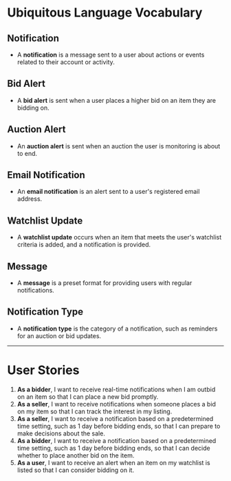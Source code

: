 # Ubiquitous Language Vocabulary

## Notification
- A **notification** is a message sent to a user about actions or events related to their account or activity.

## Bid Alert
- A **bid alert** is sent when a user places a higher bid on an item they are bidding on.

## Auction Alert
- An **auction alert** is sent when an auction the user is monitoring is about to end.

## Email Notification
- An **email notification** is an alert sent to a user's registered email address.

## Watchlist Update
- A **watchlist update** occurs when an item that meets the user's watchlist criteria is added, and a notification is provided.

## Message
- A **message** is a preset format for providing users with regular notifications.

## Notification Type
- A **notification type** is the category of a notification, such as reminders for an auction or bid updates.

---

# User Stories

1. **As a bidder**, I want to receive real-time notifications when I am outbid on an item so that I can place a new bid promptly.
2. **As a seller**, I want to receive notifications when someone places a bid on my item so that I can track the interest in my listing.
3. **As a seller**, I want to receive a notification based on a predetermined time setting, such as 1 day before bidding ends, so that I can prepare to make decisions about the sale.
4. **As a bidder**, I want to receive a notification based on a predetermined time setting, such as 1 day before bidding ends, so that I can decide whether to place another bid on the item.
5. **As a user**, I want to receive an alert when an item on my watchlist is listed so that I can consider bidding on it.
